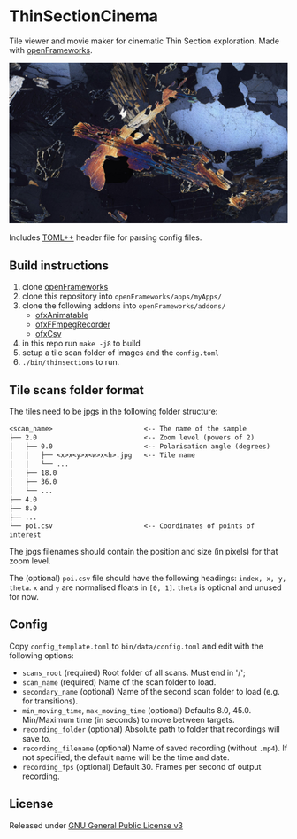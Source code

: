 # ThinSectionCinema

Tile viewer and movie maker for cinematic Thin Section exploration.
Made with [openFrameworks](https://openframeworks.cc/).

![Screenshot of a thin section scan with cross polarisation.](thinsection.png)

Includes [TOML++](https://marzer.github.io/tomlplusplus/index.html) header file for parsing config files.

## Build instructions

1. clone [openFrameworks](https://github.com/openframeworks/openFrameworks)
2. clone this repository into `openFrameworks/apps/myApps/`
3. clone the following addons into `openFrameworks/addons/`
    - [ofxAnimatable](https://github.com/armadillu/ofxAnimatable)
    - [ofxFFmpegRecorder](https://github.com/Furkanzmc/ofxFFmpegRecorder)
    - [ofxCsv](https://github.com/paulvollmer/ofxCsv.git)
4. in this repo run `make -j8` to build
5. setup a tile scan folder of images and the `config.toml`
6. `./bin/thinsections` to run.

## Tile scans folder format

The tiles need to be jpgs in the following folder structure:

```directory
<scan_name>                       <-- The name of the sample 
├── 2.0                           <-- Zoom level (powers of 2)
│   ├── 0.0                       <-- Polarisation angle (degrees)
│   │   ├── <x>x<y>x<w>x<h>.jpg   <-- Tile name
│   │   └── ...
│   ├── 18.0
│   ├── 36.0
│   └── ...
├── 4.0
├── 8.0
├── ...
└── poi.csv                       <-- Coordinates of points of interest
```

The jpgs filenames should contain the position and size (in pixels) for that zoom level.

The (optional) `poi.csv` file should have the following headings: `index, x, y, theta`.
`x` and `y` are normalised floats in `[0, 1]`.
`theta` is optional and unused for now.

## Config

Copy `config_template.toml` to `bin/data/config.toml` and edit with the following options:

- `scans_root` (required) Root folder of all scans. Must end in '/';
- `scan_name` (required) Name of the scan folder to load.
- `secondary_name` (optional) Name of the second scan folder to load (e.g. for transitions).
- `min_moving_time`, `max_moving_time` (optional) Defaults 8.0, 45.0. Min/Maximum time (in seconds) to move between targets.
- `recording_folder` (optional) Absolute path to folder that recordings will save to.
- `recording_filename` (optional) Name of saved recording (without `.mp4`). If not specified, the default name will be the time and date.
- `recording_fps` (optional) Default 30. Frames per second of output recording.

## License

Released under [GNU General Public License v3](LICENSE)
